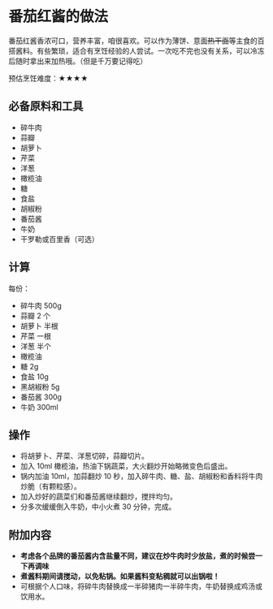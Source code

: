 # 番茄红酱的做法

番茄红酱香浓可口，营养丰富，咱很喜欢。可以作为薄饼、意面~~热干面~~等主食的百搭酱料。有些繁琐，适合有烹饪经验的人尝试。一次吃不完也没有关系，可以冷冻后随时拿出来加热哦。（但是千万要记得吃）

预估烹饪难度：★★★★

## 必备原料和工具

- 碎牛肉
- 蒜瓣
- 胡萝卜
- 芹菜
- 洋葱
- 橄榄油
- 糖
- 食盐
- 胡椒粉
- 番茄酱
- 牛奶
- 干罗勒或百里香（可选）

## 计算

每份：

- 碎牛肉 500g
- 蒜瓣 2 个
- 胡萝卜 半根
- 芹菜 一根
- 洋葱 半个
- 橄榄油
- 糖 2g
- 食盐 10g
- 黑胡椒粉 5g
- 番茄酱 300g
- 牛奶 300ml

## 操作

- 将胡萝卜、芹菜、洋葱切碎，蒜瓣切片。
- 加入 10ml 橄榄油，热油下锅蔬菜，大火翻炒开始略微变色后盛出。
- 锅内加油 10ml，加蒜翻炒 10 秒，加入碎牛肉、糖、盐、胡椒粉和香料将牛肉炒脆（有颗粒感）。
- 加入炒好的蔬菜们和番茄酱继续翻炒，搅拌均匀。
- 分多次缓缓倒入牛奶，中小火煮 30 分钟，完成。

## 附加内容

- **考虑各个品牌的番茄酱内含盐量不同，建议在炒牛肉时少放盐，煮的时候尝一下再调味**
- **煮酱料期间请搅动，以免粘锅。如果酱料变粘稠就可以出锅啦！**
- 可根据个人口味，将碎牛肉替换成一半碎猪肉一半碎牛肉，牛奶替换成鸡汤或饮用水。
